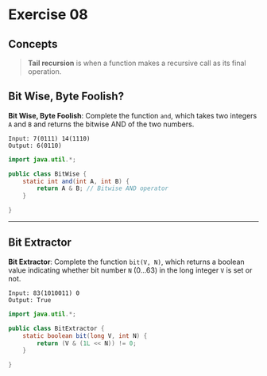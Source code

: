 # Exercise 08

## Concepts

> **Tail recursion** is when a function makes a recursive call as its final operation.


## Bit Wise, Byte Foolish?

**Bit Wise, Byte Foolish**: Complete the function `and`, which takes two integers `A` and `B` and returns the bitwise AND of the two numbers.

```
Input: 7(0111) 14(1110)
Output: 6(0110)
```

```java
import java.util.*;

public class BitWise {
    static int and(int A, int B) {
        return A & B; // Bitwise AND operator
    }

}
```

---


## Bit Extractor

**Bit Extractor**: Complete the function `bit(V, N)`, which returns a boolean value indicating whether bit number `N` (0...63) in the long integer `V` is set or not.

```
Input: 83(1010011) 0
Output: True
```


```java
import java.util.*;

public class BitExtractor {
    static boolean bit(long V, int N) {
        return (V & (1L << N)) != 0;
    }

}
```
